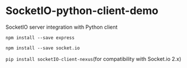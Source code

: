 # SocketIO-python-client-demo
SocketIO server integration with Python client

`npm install --save express`

`npm install --save socket.io`

`pip install socketIO-client-nexus`(for compatibility with Socket.io 2.x)
